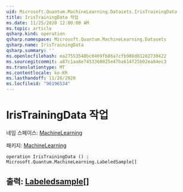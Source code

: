 ```yaml
---
uid: Microsoft.Quantum.MachineLearning.Datasets.IrisTrainingData
title: IrisTrainingData 작업
ms.date: 11/25/2020 12:00:00 AM
ms.topic: article
qsharp.kind: operation
qsharp.namespace: Microsoft.Quantum.MachineLearning.Datasets
qsharp.name: IrisTrainingData
qsharp.summary: ''
ms.openlocfilehash: ea27553548bc0469fb86a7cfb986d81202730422
ms.sourcegitcommit: a87c1aa8e7453360025e47ba614f25b02ea84ec3
ms.translationtype: MT
ms.contentlocale: ko-KR
ms.lasthandoff: 11/26/2020
ms.locfileid: "96196534"
---
```

# <a name="iristrainingdata-operation"></a>IrisTrainingData 작업

네임 스페이스: [MachineLearning](xref:Microsoft.Quantum.MachineLearning.Datasets)

패키지: [MachineLearning](https://nuget.org/packages/Microsoft.Quantum.MachineLearning)




```qsharp
operation IrisTrainingData () : Microsoft.Quantum.MachineLearning.LabeledSample[]
```


## <a name="output--labeledsample"></a>출력: [Labeledsample](xref:Microsoft.Quantum.MachineLearning.LabeledSample)[]


